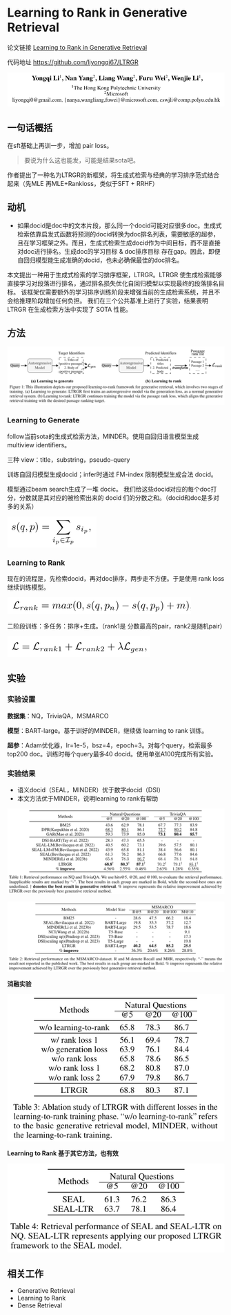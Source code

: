 # Learning to Rank in Generative Retrieval

论文链接 [Learning to Rank in Generative Retrieval](https://arxiv.org/pdf/2306.15222.pdf)

代码地址 https://github.com/liyongqi67/LTRGR

![Alt text](image.png)

## 一句话概括
在sft基础上再训一步，增加 pair loss。

> 要说为什么这也能发，可能是结果sota吧。

作者提出了一种名为LTRGR的新框架，将生成式检索与经典的学习排序范式结合起来（先MLE 再MLE+Rankloss，类似于SFT + RRHF）

## 动机
- 如果docid是doc中的文本片段，那么同一个docid可能对应很多doc。生成式检索依靠启发式函数将预测的docid转换为doc排名列表，需要敏感的超参，且在学习框架之外。而且，生成式检索生成docid作为中间目标，而不是直接对doc进行排名。生成doc的学习目标 & doc排序目标 存在gap。因此，即便自回归模型能生成准确的docid，也未必确保最佳的doc排名。

本文提出一种用于生成式检索的学习排序框架，LTRGR。LTRGR 使生成检索能够直接学习对段落进行排名，通过排名损失优化自回归模型以实现最终的段落排名目标。 该框架仅需要额外的学习排序训练阶段来增强当前的生成检索系统，并且不会给推理阶段增加任何负担。 我们在三个公共基准上进行了实验，结果表明 LTRGR 在生成检索方法中实现了 SOTA 性能。

## 方法
![Alt text](image-1.png)

### Learning to Generate
follow当前sota的生成式检索方法，MINDER。使用自回归语言模型生成 multiview identifiers。

三种 view：title，substring，pseudo-query

训练自回归模型生成docid；infer时通过 FM-index 限制模型生成合法 docid。

模型通过beam search生成了一堆 docic。
我们给这些docid对应的每个doc打分，分数就是其对应的被检索出来的 docid 们的分数之和。（docid和doc是多对多的关系）

![Alt text](image-4.png)

### Learning to Rank
现在的流程是，先检索docid，再对doc排序，两步走不方便。于是使用 rank loss 继续训练模型。

![Alt text](image-3.png)

二阶段训练：多任务：排序+生成。（rank1是 分数最高的pair，rank2是随机pair）

![Alt text](image-5.png)

## 实验
### 实验设置
**数据集**：NQ，TriviaQA，MSMARCO

**模型**：BART-large。基于训好的MINDER，继续做 learning to rank 训练。

**超参**：Adam优化器，lr=1e-5，bsz=4，epoch=3。对每个query，检索最多top200 doc。训练时每个query最多40 docid。使用单张A100完成所有实验。

### 实验结果
- 语义docid（SEAL，MINDER）优于数字docid（DSI）
- 本文方法优于MINDER，说明learning to rank有帮助

![Alt text](image-2.png)

![Alt text](image-6.png)


**消融实验**

![Alt text](image-7.png)

**Learning to Rank 基于其它方法，也有效**

![Alt text](image-8.png)


## 相关工作
- Generative Retrieval
- Learning to Rank
- Dense Retrieval